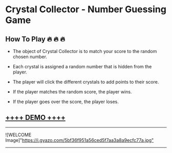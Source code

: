# Crystal Collector - Number Guessing Game

## How To Play :fire: :fire: :fire:

* The object of Crystal Collector is to match your score to the random chosen number.

* Each crystal is assigned a random number that is hidden from the player. 

* The player will click the different crystals to add points to their score.

* If the player matches the random score, the player wins. 

* If the player goes over the score, the player loses.

## **<a href="https://ashleyfeijoo.github.io/unit-4-game/" target="_blank">++++ DEMO ++++</a>**

***

![WELCOME Image]"<https://i.gyazo.com/5bf36f951a56ced5f7aa3a8a9ecfc77a.jpg">

***
